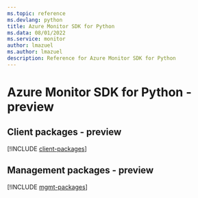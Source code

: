```yaml
---
ms.topic: reference
ms.devlang: python
title: Azure Monitor SDK for Python
ms.data: 08/01/2022
ms.service: monitor
author: lmazuel
ms.author: lmazuel
description: Reference for Azure Monitor SDK for Python
---
```

# Azure Monitor SDK for Python - preview

## Client packages - preview
[!INCLUDE [client-packages](monitor-client-index.md)]
## Management packages - preview
[!INCLUDE [mgmt-packages](monitor-mgmt-index.md)]